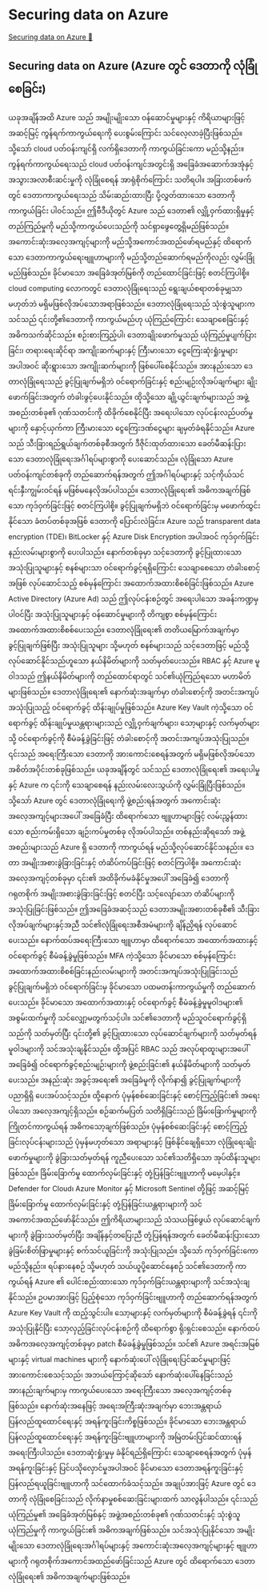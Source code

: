 # Securing data on Azure

[Securing data on Azure 🔗](https://www.coursera.org/learn/advanced-cybersecurity-concepts-and-capstone-project/lecture/7p8fL/securing-data-on-azure)

## Securing data on Azure (Azure တွင် ဒေတာကို လုံခြုံစေခြင်း)

ယခုအချိန်အထိ Azure သည် အမျိုးမျိုးသော ဝန်ဆောင်မှုများနှင့် ကိရိယာများဖြင့် အဆင့်မြင့် ကွန်ရက်ကာကွယ်ရေးကို ပေးစွမ်းကြောင်း သင်လေ့လာခဲ့ပြီးဖြစ်သည်။ သို့သော် cloud ပတ်ဝန်းကျင်ရှိ လက်ရှိဒေတာကို ကာကွယ်ခြင်းကော မည်သို့နည်း။ ကွန်ရက်ကာကွယ်ရေးသည် cloud ပတ်ဝန်းကျင်အတွင်းရှိ အခြေခံအဆောက်အအုံနှင့် အသွားအလာစီးဆင်းမှုကို လုံခြုံစေရန် အာရုံစိုက်ကြောင်း သတိရပါ။ အခြားတစ်ဖက်တွင် ဒေတာကာကွယ်ရေးသည် သိမ်းဆည်းထားပြီး ပို့လွှတ်ထားသော ဒေတာကို ကာကွယ်ခြင်း ပါဝင်သည်။ ဤဗီဒီယိုတွင် Azure သည် ဒေတာ၏ လျှို့ဝှက်ထားရှိမှုနှင့် တည်ကြည်မှုကို မည်သို့ကာကွယ်ပေးသည်ကို သင်ရှာဖွေတွေ့ရှိမည်ဖြစ်သည်။ အကောင်းဆုံးအလေ့အကျင့်များကို မည်သို့အကောင်အထည်ဖော်ရမည်နှင့် ထိရောက်သော ဒေတာကာကွယ်ရေးဗျူဟာများကို မည်သို့တည်ဆောက်ရမည်ကိုလည်း လွှမ်းခြုံမည်ဖြစ်သည်။ ခိုင်မာသော အခြေခံအုတ်မြစ်ကို တည်ထောင်ခြင်းဖြင့် စတင်ကြပါစို့။ cloud computing လောကတွင် ဒေတာလုံခြုံရေးသည် ရွေးချယ်စရာတစ်ခုမျှသာမဟုတ်ဘဲ မရှိမဖြစ်လိုအပ်သောအရာဖြစ်သည်။ ဒေတာလုံခြုံရေးသည် သုံးစွဲသူများက သင်သည် ၎င်းတို့၏ဒေတာကို ကာကွယ်မည်ဟု ယုံကြည်ကြောင်း သေချာစေခြင်းနှင့် အဓိကသက်ဆိုင်သည်။ စဉ်းစားကြည့်ပါ၊ ဒေတာချိုးဖောက်မှုသည် ယုံကြည်မှုပျက်ပြားခြင်း၊ တရားရေးဆိုင်ရာ အကျိုးဆက်များနှင့် ကြီးမားသော ငွေကြေးဆုံးရှုံးမှုများအပါအဝင် ဆိုးရွားသော အကျိုးဆက်များကို ဖြစ်ပေါ်စေနိုင်သည်။ အားနည်းသော ဒေတာလုံခြုံရေးသည် ခွင့်ပြုချက်မရှိဘဲ ဝင်ရောက်ခြင်းနှင့် စည်းမျဉ်းလိုအပ်ချက်များ ချိုးဖောက်ခြင်းအတွက် တံခါးဖွင့်ပေးနိုင်သည်။ ထိုသို့သော ချို့ယွင်းချက်များသည် အဖွဲ့အစည်းတစ်ခု၏ ဂုဏ်သတင်းကို ထိခိုက်စေနိုင်ပြီး အရေးပါသော လုပ်ငန်းလည်ပတ်မှုများကို နှောင့်ယှက်ကာ ကြီးမားသော ငွေကြေးဒဏ်ငွေများ ချမှတ်ခံရနိုင်သည်။ Azure သည် သီးခြားရည်ရွယ်ချက်တစ်ခုစီအတွက် ဒီဇိုင်းထုတ်ထားသော ခေတ်မီဆန်းပြားသော ဒေတာလုံခြုံရေးအင်္ဂါရပ်များစွာကို ပေးဆောင်သည်။ လုံခြုံသော Azure ပတ်ဝန်းကျင်တစ်ခုကို တည်ဆောက်ရန်အတွက် ဤအင်္ဂါရပ်များနှင့် သင့်ကိုယ်သင် ရင်းနှီးကျွမ်းဝင်ရန် မဖြစ်မနေလိုအပ်ပါသည်။ ဒေတာလုံခြုံရေး၏ အဓိကအချက်ဖြစ်သော ကုဒ်ဝှက်ခြင်းဖြင့် စတင်ကြပါစို့။ ခွင့်ပြုချက်မရှိဘဲ ဝင်ရောက်ခြင်းမှ မဖောက်ထွင်းနိုင်သော ခံတပ်တစ်ခုအဖြစ် ဒေတာကို ပြောင်းလဲခြင်း။ Azure သည် transparent data encryption (TDE)၊ BitLocker နှင့် Azure Disk Encryption အပါအဝင် ကုဒ်ဝှက်ခြင်းနည်းလမ်းများစွာကို ပေးပါသည်။ နောက်တစ်ခုမှာ သင့်ဒေတာကို ခွင့်ပြုထားသော အသုံးပြုသူများနှင့် စနစ်များသာ ဝင်ရောက်ခွင့်ရရှိကြောင်း သေချာစေသော တံခါးစောင့်အဖြစ် လုပ်ဆောင်သည့် စစ်မှန်ကြောင်း အထောက်အထားစိစစ်ခြင်းဖြစ်သည်။ Azure Active Directory (Azure Ad) သည် ဤလုပ်ငန်းစဉ်တွင် အရေးပါသော အခန်းကဏ္ဍမှ ပါဝင်ပြီး အသုံးပြုသူများနှင့် ဝန်ဆောင်မှုများကို တိကျစွာ စစ်မှန်ကြောင်း အထောက်အထားစိစစ်ပေးသည်။ ဒေတာလုံခြုံရေး၏ တတိယမြောက်အချက်မှာ ခွင့်ပြုချက်ဖြစ်ပြီး အသုံးပြုသူများ သို့မဟုတ် စနစ်များသည် သင့်ဒေတာဖြင့် မည်သို့လုပ်ဆောင်နိုင်သည်ဟူသော နယ်နိမိတ်များကို သတ်မှတ်ပေးသည်။ RBAC နှင့် Azure မူဝါဒသည် ဤနယ်နိမိတ်များကို တည်ထောင်ရာတွင် သင်၏ယုံကြည်ရသော မဟာမိတ်များဖြစ်သည်။ ဒေတာလုံခြုံရေး၏ နောက်ဆုံးအချက်မှာ တံခါးစောင့်ကို အတင်းအကျပ်အသုံးပြုသည့် ဝင်ရောက်ခွင့် ထိန်းချုပ်မှုဖြစ်သည်။ Azure Key Vault ကဲ့သို့သော ဝင်ရောက်ခွင့် ထိန်းချုပ်မှုယန္တရားများသည် လျှို့ဝှက်ချက်များ၊ သော့များနှင့် လက်မှတ်များသို့ ဝင်ရောက်ခွင့်ကို စီမံခန့်ခွဲခြင်းဖြင့် တံခါးစောင့်ကို အတင်းအကျပ်အသုံးပြုသည်။ ၎င်းသည် အရေးကြီးသော ဒေတာကို အားကောင်းစေရန်အတွက် မရှိမဖြစ်လိုအပ်သော အစိတ်အပိုင်းတစ်ခုဖြစ်သည်။ ယခုအချိန်တွင် သင်သည် ဒေတာလုံခြုံရေး၏ အရေးပါမှုနှင့် Azure က ၎င်းကို သေချာစေရန် နည်းလမ်းလေးသွယ်ကို လွှမ်းခြုံပြီးဖြစ်သည်။ သို့သော် Azure တွင် ဒေတာလုံခြုံရေးကို ဖွဲ့စည်းရန်အတွက် အကောင်းဆုံးအလေ့အကျင့်များအပေါ် အခြေခံပြီး ထိရောက်သော ဗျူဟာများဖြင့် လမ်းညွှန်ထားသော စည်းကမ်းရှိသော ချဉ်းကပ်မှုတစ်ခု လိုအပ်ပါသည်။ တစ်နည်းဆိုရသော် အဖွဲ့အစည်းများသည် Azure ရှိ ဒေတာကို ကာကွယ်ရန် မည်သို့လုပ်ဆောင်နိုင်သနည်း။ ဒေတာ အမျိုးအစားခွဲခြားခြင်းနှင့် တံဆိပ်ကပ်ခြင်းဖြင့် စတင်ကြပါစို့။ အကောင်းဆုံးအလေ့အကျင့်တစ်ခုမှာ ၎င်း၏ အထိခိုက်မခံနိုင်မှုအပေါ် အခြေခံ၍ ဒေတာကို ဂရုတစိုက် အမျိုးအစားခွဲခြားခြင်းဖြင့် စတင်ပြီး သင့်လျော်သော တံဆိပ်များကို အသုံးပြုခြင်းဖြစ်သည်။ ဤအခြေခံအဆင့်သည် ဒေတာအမျိုးအစားတစ်ခုစီ၏ သီးခြားလိုအပ်ချက်များနှင့်အညီ သင်၏လုံခြုံရေးအစီအမံများကို ချိန်ညှိရန် လုပ်ဆောင်ပေးသည်။ နောက်ထပ်အရေးကြီးသော ဗျူဟာမှာ ထိရောက်သော အထောက်အထားနှင့် ဝင်ရောက်ခွင့် စီမံခန့်ခွဲမှုဖြစ်သည်။ MFA ကဲ့သို့သော ခိုင်မာသော စစ်မှန်ကြောင်း အထောက်အထားစိစစ်ခြင်းနည်းလမ်းများကို အတင်းအကျပ်အသုံးပြုခြင်းသည် ခွင့်ပြုချက်မရှိဘဲ ဝင်ရောက်ခြင်းမှ ခိုင်မာသော ပထမတန်းကာကွယ်မှုကို တည်ဆောက်ပေးသည်။ ခိုင်မာသော အထောက်အထားနှင့် ဝင်ရောက်ခွင့် စီမံခန့်ခွဲမှုမူဝါဒများ၏ အစွမ်းထက်မှုကို သင်လျှော့မတွက်သင့်ပါ။ သင်၏ဒေတာကို မည်သူဝင်ရောက်ခွင့်ရှိသည်ကို သတ်မှတ်ပြီး ၎င်းတို့၏ ခွင့်ပြုထားသော လုပ်ဆောင်ချက်များကို သတ်မှတ်ရန် မူဝါဒများကို သင်အသုံးချနိုင်သည်။ ထို့အပြင် RBAC သည် အလုပ်ရာထူးများအပေါ် အခြေခံ၍ ဝင်ရောက်ခွင့်စည်းမျဉ်းများကို ဖွဲ့စည်းခြင်း၏ နယ်နိမိတ်များကို သတ်မှတ်ပေးသည်။ အနည်းဆုံး အခွင့်အရေး၏ အခြေခံမူကို လိုက်နာ၍ ခွင့်ပြုချက်များကို ပညာရှိရှိ ပေးအပ်သင့်သည်။ ထို့နောက် ပုံမှန်စစ်ဆေးခြင်းနှင့် စောင့်ကြည့်ခြင်း၏ အရေးပါသော အလေ့အကျင့်ရှိသည်။ စဉ်ဆက်မပြတ် သတိရှိခြင်းသည် ခြိမ်းခြောက်မှုများကို ကြိုတင်ကာကွယ်ရန် အဓိကသော့ချက်ဖြစ်သည်။ ပုံမှန်စစ်ဆေးခြင်းနှင့် စောင့်ကြည့်ခြင်းလုပ်ငန်းများသည် ပုံမှန်မဟုတ်သော အရာများနှင့် ဖြစ်နိုင်ချေရှိသော လုံခြုံရေးချိုးဖောက်မှုများကို ခွဲခြားသတ်မှတ်ရန် ကူညီပေးသော သင်၏သတိရှိသော အုပ်ထိန်းသူများဖြစ်သည်။ ခြိမ်းခြောက်မှု ထောက်လှမ်းခြင်းနှင့် တုံ့ပြန်ခြင်းဗျူဟာကို မမေ့ပါနှင့်။ Defender for Cloud၊ Azure Monitor နှင့် Microsoft Sentinel တို့ဖြင့် အဆင့်မြင့် ခြိမ်းခြောက်မှု ထောက်လှမ်းခြင်းနှင့် တုံ့ပြန်ခြင်းယန္တရားများကို သင်အကောင်အထည်ဖော်နိုင်သည်။ ဤကိရိယာများသည် သံသယဖြစ်ဖွယ် လုပ်ဆောင်ချက်များကို ခွဲခြားသတ်မှတ်ပြီး အချိန်နှင့်တပြေးညီ တုံ့ပြန်ရန်အတွက် ခေတ်မီဆန်းပြားသော ခွဲခြမ်းစိတ်ဖြာမှုများနှင့် စက်သင်ယူခြင်းကို အသုံးပြုသည်။ သို့သော် ကုဒ်ဝှက်ခြင်းကော မည်သို့နည်း။ ရပ်နားနေစဉ် သို့မဟုတ် သယ်ယူပို့ဆောင်နေစဉ် သင်၏ဒေတာကို ကာကွယ်ရန် Azure ၏ ပေါင်းစည်းထားသော ကုဒ်ဝှက်ခြင်းယန္တရားများကို သင်အသုံးချနိုင်သည်။ ဥပမာအားဖြင့် ပြည့်စုံသော ကုဒ်ဝှက်ခြင်းဗျူဟာကို တည်ဆောက်ရန်အတွက် Azure Key Vault ကို ထည့်သွင်းပါ။ သော့များနှင့် လက်မှတ်များကို စီမံခန့်ခွဲရန် ၎င်းကိုအသုံးပြုနိုင်ပြီး သော့လှည့်ခြင်းလုပ်ငန်းစဉ်ကို ထိရောက်စွာ ရိုးရှင်းစေသည်။ နောက်ထပ်အဓိကအလေ့အကျင့်တစ်ခုမှာ patch စီမံခန့်ခွဲမှုဖြစ်သည်။ သင်၏ Azure အရင်းအမြစ်များနှင့် virtual machines များကို နောက်ဆုံးပေါ် လုံခြုံရေးပြင်ဆင်မှုများဖြင့် အားကောင်းစေသင့်သည်၊ အဘယ်ကြောင့်ဆိုသော် နောက်ဆုံးပေါ်နေခြင်းသည် အားနည်းချက်များမှ ကာကွယ်ပေးသော အရေးကြီးသော အလေ့အကျင့်တစ်ခုဖြစ်သည်။ နောက်ဆုံးအနေဖြင့် အရေးအကြီးဆုံးအချက်မှာ ဘေးအန္တရာယ် ပြန်လည်ထူထောင်ရေးနှင့် အရန်ကူးခြင်းကိစ္စဖြစ်သည်။ ခိုင်မာသော ဘေးအန္တရာယ် ပြန်လည်ထူထောင်ရေးနှင့် အရန်ကူးခြင်းဗျူဟာများကို အမြဲတမ်းပြင်ဆင်ထားရန် အရေးကြီးပါသည်။ ဒေတာဆုံးရှုံးမှုမှ ခံနိုင်ရည်ရှိကြောင်း သေချာစေရန်အတွက် ပုံမှန်အရန်ကူးခြင်းနှင့် ပြင်ပသိုလှောင်မှုအပါအဝင် ခိုင်မာသော ဒေတာအရန်ကူးခြင်းနှင့် ပြန်လည်ရယူခြင်းဗျူဟာကို သင်ထောက်ခံသင့်သည်။ အချုပ်အားဖြင့် Azure တွင် ဒေတာကို လုံခြုံစေခြင်းသည် လိုက်နာမှုစစ်ဆေးခြင်းများထက် သာလွန်ပါသည်။ ၎င်းသည် ယုံကြည်မှု၏ အခြေခံအုတ်မြစ်နှင့် အဖွဲ့အစည်းတစ်ခု၏ ဂုဏ်သတင်းနှင့် သုံးစွဲသူယုံကြည်မှုကို ကာကွယ်ခြင်း၏ အဓိကအချက်ဖြစ်သည်။ သင်အသုံးပြုနိုင်သော အမျိုးမျိုးသော ဒေတာလုံခြုံရေးအင်္ဂါရပ်များနှင့် အကောင်းဆုံးအလေ့အကျင့်များနှင့် ဗျူဟာများကို ဂရုတစိုက်အကောင်အထည်ဖော်ခြင်းသည် Azure တွင် ထိရောက်သော ဒေတာလုံခြုံရေး၏ အဓိကအချက်များဖြစ်သည်။
